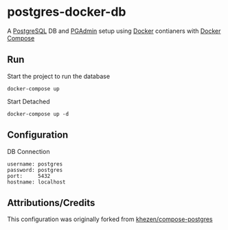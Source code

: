 # postgres-docker-db

A [PostgreSQL](https://www.postgresql.org/) DB and [PGAdmin](https://www.pgadmin.org/) setup using [Docker](https://www.docker.com/) contianers with [Docker Compose](https://docs.docker.com/compose/)

## Run

Start the project to run the database

    docker-compose up

Start Detached

    docker-compose up -d

## Configuration

DB Connection

    username: postgres
    password: postgres
    port:     5432
    hostname: localhost

## Attributions/Credits

This configuration was originally forked from [khezen/compose-postgres](https://github.com/khezen/compose-postgres)
